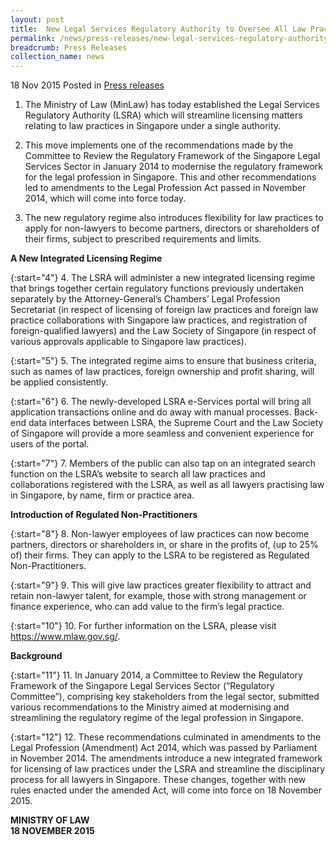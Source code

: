 ```yaml
---
layout: post
title:  New Legal Services Regulatory Authority to Oversee All Law Practices in Singapore
permalink: /news/press-releases/new-legal-services-regulatory-authority-to-oversee-all-law-pract
breadcrumb: Press Releases
collection_name: news
---
```


18 Nov 2015 Posted in [Press releases](/news/press-releases)


1. The Ministry of Law (MinLaw) has today established the Legal Services Regulatory Authority (LSRA) which will streamline licensing matters relating to law practices in Singapore under a single authority. 


2. This move implements one of the recommendations made by the Committee to Review the Regulatory Framework of the Singapore Legal Services Sector in January 2014 to modernise the regulatory framework for the legal profession in Singapore. This and other recommendations led to amendments to the Legal Profession Act passed in November 2014, which will come into force today. 


3. The new regulatory regime also introduces flexibility for law practices to apply for non-lawyers to become partners, directors or shareholders of their firms, subject to prescribed requirements and limits.

**A New Integrated Licensing Regime**

{:start="4"}
4. The LSRA will administer a new integrated licensing regime that brings together certain regulatory functions previously undertaken separately by the Attorney-General’s Chambers’ Legal Profession Secretariat (in respect of licensing of foreign law practices and foreign law practice collaborations with Singapore law practices, and registration of foreign-qualified lawyers) and the Law Society of Singapore (in respect of various approvals applicable to Singapore law practices). 

{:start="5"}
5. The integrated regime aims to ensure that business criteria, such as names of law practices, foreign ownership and profit sharing, will be applied consistently.

{:start="6"}
6. The newly-developed LSRA e-Services portal will bring all application transactions online and do away with manual processes. Back-end data interfaces between LSRA, the Supreme Court and the Law Society of Singapore will provide a more seamless and convenient experience for users of the portal. 

{:start="7"}
7. Members of the public can also tap on an integrated search function on the LSRA’s website to search all law practices and collaborations registered with the LSRA, as well as all lawyers practising law in Singapore, by name, firm or practice area.

**Introduction of Regulated Non-Practitioners**

{:start="8"}
8. Non-lawyer employees of law practices can now become partners, directors or shareholders in, or share in the profits of, (up to 25% of) their firms. They can apply to the LSRA to be registered as Regulated Non-Practitioners.  

{:start="9"}
9. This will give law practices greater flexibility to attract and retain non-lawyer talent, for example, those with strong management or finance experience, who can add value to the firm’s legal practice.

{:start="10"}
10. For further information on the LSRA, please visit https://www.mlaw.gov.sg/.

**Background**

{:start="11"}
11. In January 2014, a Committee to Review the Regulatory Framework of the Singapore Legal Services Sector (“Regulatory Committee”), comprising key stakeholders from the legal sector, submitted various recommendations to the Ministry aimed at modernising and streamlining the regulatory regime of the legal profession in Singapore. 

{:start="12"}
12. These recommendations culminated in amendments to the Legal Profession (Amendment) Act 2014, which was passed by Parliament in November 2014. The amendments introduce a new integrated framework for licensing of law practices under the LSRA and streamline the disciplinary process for all lawyers in Singapore. These changes, together with new rules enacted under the amended Act, will come into force on 18 November 2015.

**MINISTRY OF LAW**  
**18 NOVEMBER 2015**




